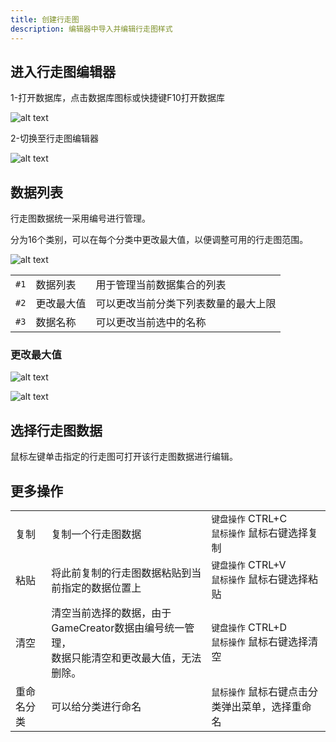 ```yaml
---
title: 创建行走图
description: 编辑器中导入并编辑行走图样式
---
```


## 进入行走图编辑器

1-打开数据库，点击数据库图标或快捷键F10打开数据库

![alt text](https://cdn.gcw.wiki.wiki/gcw/image/zh_hans/getting-started/9.avatar/2.create/image.png)

2-切换至行走图编辑器

![alt text](https://cdn.gcw.wiki.wiki/gcw/image/zh_hans/getting-started/9.avatar/2.create/image-1.png)

## 数据列表

行走图数据统一采用编号进行管理。

分为16个类别，可以在每个分类中更改最大值，以便调整可用的行走图范围。

![alt text](https://cdn.gcw.wiki.wiki/gcw/image/zh_hans/getting-started/9.avatar/2.create/image-2.png)

|      |            |                                      |
| ---- | ---------- | ------------------------------------ |
| `#1` | 数据列表   | 用于管理当前数据集合的列表           |
| `#2` | 更改最大值 | 可以更改当前分类下列表数量的最大上限 |
| `#3` | 数据名称   | 可以更改当前选中的名称               |

### 更改最大值

![alt text](https://cdn.gcw.wiki.wiki/gcw/image/zh_hans/getting-started/9.avatar/2.create/image-3.png)

![alt text](https://cdn.gcw.wiki.wiki/gcw/image/zh_hans/getting-started/9.avatar/2.create/image-4.png)

## 选择行走图数据

鼠标左键单击指定的行走图可打开该行走图数据进行编辑。

## 更多操作

|            |                                                                                                 |                                                  |
| ---------- | ----------------------------------------------------------------------------------------------- | ------------------------------------------------ |
| 复制       | 复制一个行走图数据                                                                              | `键盘操作` CTRL+C<br>`鼠标操作` 鼠标右键选择复制 |
| 粘贴       | 将此前复制的行走图数据粘贴到当前指定的数据位置上                                                | `键盘操作` CTRL+V<br>`鼠标操作` 鼠标右键选择粘贴 |
| 清空       | 清空当前选择的数据，由于GameCreator数据由编号统一管理，<br>数据只能清空和更改最大值，无法删除。 | `键盘操作` CTRL+D<br>`鼠标操作` 鼠标右键选择清空 |
| 重命名分类 | 可以给分类进行命名                                                                              | `鼠标操作` 鼠标右键点击分类弹出菜单，选择重命名  |
